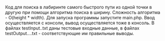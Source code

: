 Код для поиска в лабиринте самого быстрого пути из одной точки в другую при помощи алгоритма поиска в ширину.
Сложность алгоритма - O(height * width).
Для запуска программы запустите main.php.
Ввод осуществляется с консоли, вывод осуществляется тоже в консоль.
В файлах testInput..txt даны тестовые входные данные, в файлах testOutput....txt - соответствующие им правильные выводы.

